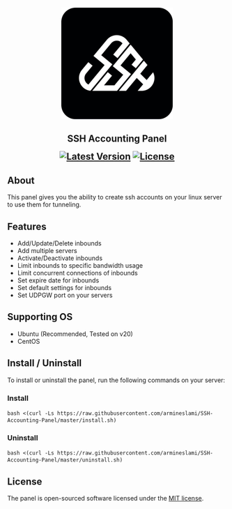 <p align="center"><a href=""><img src="https://raw.githubusercontent.com/armineslami/SSH-Accounting-Panel/master/public/img/icon-512x512.png" width="256" alt="Logo"></a></p>

<h2 align="center">
SSH Accounting Panel


<p style="margin-top: 16px;">
<a href=""><img src="https://img.shields.io/badge/v1.0.0-blue?label=release" alt="Latest Version"></a>
<a href=""><img src="https://img.shields.io/badge/MIT-%2397ca00?label=licence" alt="License"></a>
</p>
</h2>



## About

This panel gives you the ability to create ssh accounts on your linux server to use them for tunneling.

## Features

- Add/Update/Delete inbounds
- Add multiple servers
- Activate/Deactivate inbounds
- Limit inbounds to specific bandwidth usage
- Limit concurrent connections of inbounds
- Set expire date for inbounds
- Set default settings for inbounds
- Set UDPGW port on your servers

## Supporting OS

- Ubuntu (Recommended, Tested on v20)
- CentOS

## Install / Uninstall 

To install or uninstall the panel, run the following commands on your server:

### Install
```
bash <(curl -Ls https://raw.githubusercontent.com/armineslami/SSH-Accounting-Panel/master/install.sh)
```

### Uninstall

```
bash <(curl -Ls https://raw.githubusercontent.com/armineslami/SSH-Accounting-Panel/master/uninstall.sh)
```

## License

The panel is open-sourced software licensed under the [MIT license](https://opensource.org/licenses/MIT).
